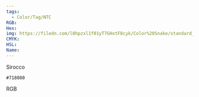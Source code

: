 ```yaml
---
tags:
  - Color/Tag/NTC
RGB:
Hex:
img: https://filedn.com/l0hpzxl1f01yT7GHxtF8cyk/Color%20Snake/standard_csv_to_svg//718080.svg
CMYK:
HSL:
Name:
---
```

Sirocco
```palette
#718080
```
RGB

